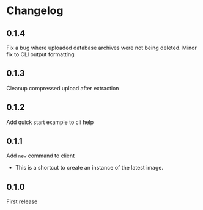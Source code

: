 Changelog
=========

0.1.4
-----

Fix a bug where uploaded database archives were not being deleted.
Minor fix to CLI output formatting

0.1.3
-----

Cleanup compressed upload after extraction

0.1.2
-----

Add quick start example to cli help

0.1.1
-----

Add `new` command to client
- This is a shortcut to create an instance of the latest image.

0.1.0
-----

First release
